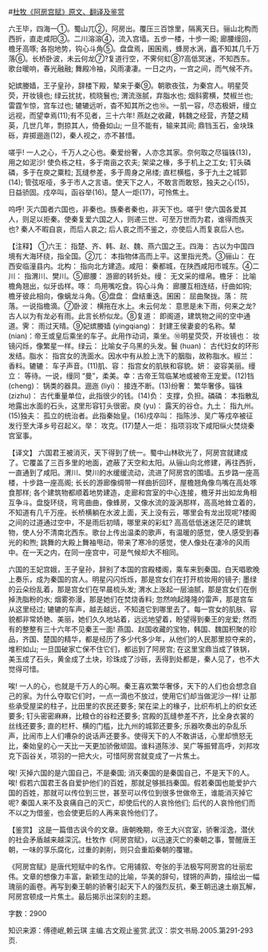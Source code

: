 #[杜牧《阿房宫赋》原文、翻译及鉴赏](https://www.vrrw.net/wx/14093.html)

六王毕，四海一①。蜀山兀②，阿房出。覆压三百馀里，隔离天日。骊山北构而西折，直走咸阳③。二川溶溶④，流入宫墙。五步一楼，十步一阁; 廊腰缦回，檐牙高啄; 各抱地势，钩心斗角⑤。盘盘焉，囷囷焉，蜂房水涡，矗不知其几千万落⑥。长桥卧波，未云何龙⑦?复道行空，不霁何虹⑧?高低冥迷，不知西东。歌台暖响，春光融融; 舞殿冷袖，风雨凄凄。一日之内，一宫之间，而气候不齐。

妃嫔媵嫱，王子皇孙，辞楼下殿，辇来于秦⑨。朝歌夜弦，为秦宫人。明星荧荧，开妆镜也; 绿云扰扰，梳晓鬟也; 渭流涨腻，弃脂水也; 烟斜雾横，焚椒兰也; 雷霆乍惊，宫车过也; 辘辘远听，杳不知其所之也⑩。一肌一容，尽态极妍，缦立远视，而望幸焉(11);有不见者，三十六年! 燕赵之收藏，韩魏之经营，齐楚之精英，几世几年，剽掠其人，倚叠如山; 一旦不能有，输来其间; 鼎铛玉石，金块珠砾，弃掷逦迤(12)，秦人视之，亦不甚惜。

嗟乎! 一人之心，千万人之心也。秦爱纷奢，人亦念其家。奈何取之尽锱铢(13)，用之如泥沙! 使负栋之柱，多于南亩之农夫; 架梁之椽，多于机上之工女; 钉头磷磷，多于在庾之粟粒; 瓦缝参差，多于周身之帛缕; 直栏横槛，多于九土之城郭(14); 管弦呕哑，多于市人之言语。使天下之人，不敢言而敢怒，独夫之心(15)，日益骄固。戍卒叫，函谷举(16)。楚人一炬(17)，可怜焦土。

呜呼! 灭六国者六国也，非秦也。族秦者秦也，非天下也。嗟乎! 使六国各爱其人，则足以拒秦。使秦复爱六国之人，则递三世、可至万世而为君，谁得而族灭也? 秦人不暇自哀，而后人哀之; 后人哀之而不鉴之，亦使后人而复哀后人也。



【注释】 ①六王： 指楚、齐、韩、赵、魏、燕六国之王。四海： 古以为中国四境有大海环绕，指全国。②兀： 本指物体高而上平。这里指光秃。③骊山： 在西安临潼县内。北构： 指向北方建造。咸阳： 秦都城，在陕西咸阳市城东。④二川： 指渭川、樊川。⑤廊腰： 游廊的转折处。缦： 无文采的缯帛。檐牙： 比喻檐角翘出，似牙齿样。啄： 鸟用嘴吃食。钩心斗角： 廊腰互相连结，纡曲如钩; 檐牙彼此相向，像螭龙斗角。⑥盘盘： 盘结重迭。囷囷： 屈曲聚拢。落： 院落。一说指檐滴。⑦卧波： 横拖在水上。未云何龙： 意思是未下雨，何来之龙? 古人以为有龙必有雨。此言长桥似龙。⑧复道： 即阁道，建筑物之间的空中通道。霁： 雨过天晴。⑨妃嫔媵嫱 (yingqiang)： 封建王侯妻妾的名称。辇 (nian)：帝王或皇后乘坐的车子。此用作动词，乘坐。⑩明星荧荧，开妆镜也： 妆镜闪烁，像繁星一样。绿云： 比喻女子乌黑的头发。鬟 (huan)： 古代妇女的环形发结。脂水： 指宫女的洗面水。因水中有从脸上洗下的胭脂，故称脂水。椒兰： 香料。辘辘： 车子声音。(11)肌、容： 指宫女的肌肤和容貌。妍： 姿容美丽。缦立： 等待。一说，缦同 “曼”，柔美。幸：古帝王驾临某地或被帝王宠爱。(12)铛 (cheng)： 锅类的器具。逦迤 (liyi)： 接连不断。(13)纷奢： 繁华奢侈。锱铢 (zizhu)： 古代重量单位，此指很少的钱。(14)负： 支撑，负担。磷磷： 本指散乱地露出水面的石头，这里形容钉头很密。庾 (yu)： 露天的谷仓。九土： 指九州。(15)独夫： 孤立的统治者。此指秦始皇。(16)戍卒叫： 指陈涉、吴广等戍卒被征发行至大泽乡号召起义。举： 攻克。(17)楚人一炬： 指项羽攻下咸阳纵火焚烧秦宫室事。

【译文】 六国君王被消灭，天下得到了统一。蜀中山林砍光了，阿房宫就建成了。它覆盖了三百多里的地面，遮蔽了天空和太阳。从骊山向北修建，再往西折，一直通到了咸阳。渭川、樊川的水缓缓流动，流进了阿房宫的围墙。五步路一座高楼，十步路一座高阁; 长长的游廊像绸带一样曲折回环，屋檐翘角像鸟嘴在高处啄食那样; 各个建筑物都顺着地势建造，走廊和宫室的中心连接，檐牙并出如龙角相互争斗。盘旋环绕，弯弯曲曲，像蜂房，又像水流的漩涡那样，高高地耸立着的，不知道有几千万座。长桥横躺在水波上面，天上没有云，哪里会有龙出现呢?楼阁之间的过道通过空中，不是雨后初晴，哪里来的彩虹? 高高低低迷迷茫茫的建筑物，使人分不清南北西东。歌台上传出温柔的歌声，有温暖的感觉，使人感受到春光的和煦; 跳舞的大殿上舞袖甩动，带来了寒冷的感觉，使人像处在凄冷的风雨中。在一天之内，在同一座宫中，可是气候却大不相同。

六国的王妃宫娥，王子皇孙，辞别了本国的宫殿楼阁，乘车来到秦国。白天唱歌晚上奏乐，成为秦国的宫人。明星闪闪烁烁，那是宫女们在打开梳妆用的镜子; 墨绿的云朵纷乱着，那是宫女们在早晨梳头发; 渭水上涨起一层油腻，那是宫女们在倒掉洗脂粉的水; 烟雾弥漫，那是她们在焚烧香料; 忽然响起隆隆的雷声，那是宫车从这里经过; 辘辘的车声，越去越远，不知道它到哪里去了。每一宫女的肌肤、容貌都非常娇艳、美丽，她们久久地站着，远远地望着，盼望得到秦王的宠爱; 然而有的整整有三十六年不见秦王一面! 燕国、赵国收藏的宝物，韩国、魏国积聚的珍品，齐国、楚国的精华，都是经历了多少代多少年，从他们的人民那里掠夺来的，堆积如山; 一旦国破家亡保不住它们，都运到了阿房宫; 在这里宝鼎当成了铁锅，美玉成了石头，黄金成了土块，珍珠成了沙砾，丢得到处都是，秦人见了，也不大觉得可惜。

唉! 一人的心，也就是千万人的心啊。秦王喜欢繁华奢侈，天下的人们也会想念自己的家。为什么夺取它们时，一点一滴也不放过，使用它们却当做泥沙一样! 让那些承受屋梁的柱子，比田里的农民还要多; 架在梁上的椽子，比织布机上的织女还要多; 钉头密密麻麻，比粮仓的谷粒还要多; 宫殿的瓦缝参差不齐，比全身衣裳的丝线还要多; 直的栏杆、横的门槛，比九州的城郭还要多; 乐器吹奏出的杂乱乐声，比闹市上人们嘈杂的说话声还要多。使得天下的人不敢讲话，心里却愤怒无比，秦始皇的心一天比一天更加骄傲顽固。谁料道陈涉、吴广等振臂高呼，刘邦攻克下函谷关，项羽的一把大火，可惜阿房宫就变成了一片焦土。

唉! 灭掉六国的是六国自己，不是秦国; 消灭秦国的是秦国自己，不是天下的人。唉! 假若六国君王各自爱护他们的百姓，那就足够抵挡秦国。假若秦国也能爱护六国的百姓，那就可以传位到三世，甚至可以传位到很多世做帝王，谁能消灭掉它呢? 秦国人来不及哀痛自己的灭亡，却使后代的人哀怜他们; 后代的人哀怜他们而不以之为借鉴，也会使更后的人再来哀怜他们了。

【鉴赏】 这是一篇借古讽今的文章。唐朝晚期，帝王大兴宫室，骄奢淫逸，潜伏的社会矛盾越来越深沉。杜牧作《阿房宫赋》，以迅速灭亡的秦朝之事，警醒唐王朝，一味的享乐腐化，过重的剥削，则只会重蹈秦朝的覆辙。

《阿房宫赋》是唐代短赋中的名作。它用铺叙、夸张的手法极写阿房宫的壮丽宏伟。文章的想像力丰富，新颖生动的比喻，华美的辞句，铿锵的声韵，描绘出一幅瑰丽的画卷。再写到秦王朝的骄奢引起天下人的强烈反抗，秦王朝迅速土崩瓦解，阿房宫顿成一片焦土。最后揭示出深刻的主题。

字数：2900

知识来源：傅德岷,赖云琪 主编.古文观止鉴赏.武汉：崇文书局.2005.第291-293页.

